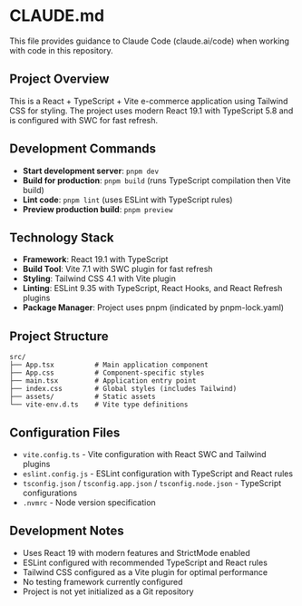 # CLAUDE.md

This file provides guidance to Claude Code (claude.ai/code) when working with code in this repository.

## Project Overview

This is a React + TypeScript + Vite e-commerce application using Tailwind CSS for styling. The project uses modern React 19.1 with TypeScript 5.8 and is configured with SWC for fast refresh.

## Development Commands

- **Start development server**: `pnpm dev`
- **Build for production**: `pnpm build` (runs TypeScript compilation then Vite build)
- **Lint code**: `pnpm lint` (uses ESLint with TypeScript rules)
- **Preview production build**: `pnpm preview`

## Technology Stack

- **Framework**: React 19.1 with TypeScript
- **Build Tool**: Vite 7.1 with SWC plugin for fast refresh
- **Styling**: Tailwind CSS 4.1 with Vite plugin
- **Linting**: ESLint 9.35 with TypeScript, React Hooks, and React Refresh plugins
- **Package Manager**: Project uses pnpm (indicated by pnpm-lock.yaml)

## Project Structure

```
src/
├── App.tsx          # Main application component
├── App.css          # Component-specific styles
├── main.tsx         # Application entry point
├── index.css        # Global styles (includes Tailwind)
├── assets/          # Static assets
└── vite-env.d.ts    # Vite type definitions
```

## Configuration Files

- `vite.config.ts` - Vite configuration with React SWC and Tailwind plugins
- `eslint.config.js` - ESLint configuration with TypeScript and React rules
- `tsconfig.json` / `tsconfig.app.json` / `tsconfig.node.json` - TypeScript configurations
- `.nvmrc` - Node version specification

## Development Notes

- Uses React 19 with modern features and StrictMode enabled
- ESLint configured with recommended TypeScript and React rules
- Tailwind CSS configured as a Vite plugin for optimal performance
- No testing framework currently configured
- Project is not yet initialized as a Git repository
